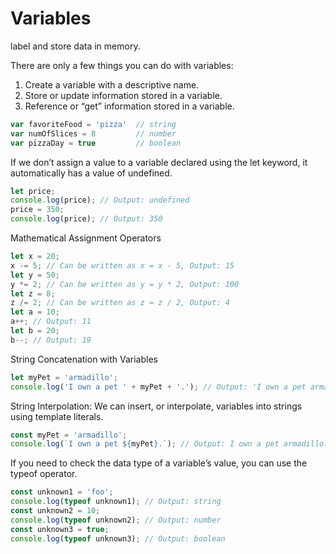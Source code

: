 # Variables
label and store data in memory. 

There are only a few things you can do with variables:

1. Create a variable with a descriptive name.
1. Store or update information stored in a variable.
1. Reference or “get” information stored in a variable. 

```javascript
var favoriteFood = 'pizza'  // string
var numOfSlices = 8         // number
var pizzaDay = true         // boolean
```

If we don’t assign a value to a variable declared using the let keyword, it automatically has a value of undefined. 

```javascript
let price;
console.log(price); // Output: undefined
price = 350;
console.log(price); // Output: 350
```

Mathematical Assignment Operators

```javascript
let x = 20;
x -= 5; // Can be written as x = x - 5, Output: 15
let y = 50;
y *= 2; // Can be written as y = y * 2, Output: 100
let z = 8;
z /= 2; // Can be written as z = z / 2, Output: 4
let a = 10;
a++; // Output: 11
let b = 20;
b--; // Output: 19
```

String Concatenation with Variables

```javascript
let myPet = 'armadillo';
console.log('I own a pet ' + myPet + '.'); // Output: 'I own a pet armadillo.'
```

String Interpolation: We can insert, or interpolate, variables into strings using template literals.

```javascript
const myPet = 'armadillo';
console.log(`I own a pet ${myPet}.`); // Output: I own a pet armadillo.
```

If you need to check the data type of a variable’s value, you can use the typeof operator. 

```javascript
const unknown1 = 'foo';
console.log(typeof unknown1); // Output: string
const unknown2 = 10;
console.log(typeof unknown2); // Output: number
const unknown3 = true; 
console.log(typeof unknown3); // Output: boolean
```